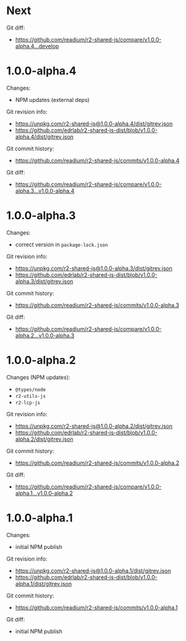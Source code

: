 # Next

Git diff:
* https://github.com/readium/r2-shared-js/compare/v1.0.0-alpha.4...develop

# 1.0.0-alpha.4

Changes:
* NPM updates (external deps)

Git revision info:
* https://unpkg.com/r2-shared-js@1.0.0-alpha.4/dist/gitrev.json
* https://github.com/edrlab/r2-shared-js-dist/blob/v1.0.0-alpha.4/dist/gitrev.json

Git commit history:
* https://github.com/readium/r2-shared-js/commits/v1.0.0-alpha.4

Git diff:
* https://github.com/readium/r2-shared-js/compare/v1.0.0-alpha.3...v1.0.0-alpha.4

# 1.0.0-alpha.3

Changes:
* correct version in `package-lock.json`

Git revision info:
* https://unpkg.com/r2-shared-js@1.0.0-alpha.3/dist/gitrev.json
* https://github.com/edrlab/r2-shared-js-dist/blob/v1.0.0-alpha.3/dist/gitrev.json

Git commit history:
* https://github.com/readium/r2-shared-js/commits/v1.0.0-alpha.3

Git diff:
* https://github.com/readium/r2-shared-js/compare/v1.0.0-alpha.2...v1.0.0-alpha.3

# 1.0.0-alpha.2

Changes (NPM updates):
* `@types/node`
* `r2-utils-js`
* `r2-lcp-js`

Git revision info:
* https://unpkg.com/r2-shared-js@1.0.0-alpha.2/dist/gitrev.json
* https://github.com/edrlab/r2-shared-js-dist/blob/v1.0.0-alpha.2/dist/gitrev.json

Git commit history:
* https://github.com/readium/r2-shared-js/commits/v1.0.0-alpha.2

Git diff:
* https://github.com/readium/r2-shared-js/compare/v1.0.0-alpha.1...v1.0.0-alpha.2

# 1.0.0-alpha.1

Changes:
* initial NPM publish

Git revision info:
* https://unpkg.com/r2-shared-js@1.0.0-alpha.1/dist/gitrev.json
* https://github.com/edrlab/r2-shared-js-dist/blob/v1.0.0-alpha.1/dist/gitrev.json

Git commit history:
* https://github.com/readium/r2-shared-js/commits/v1.0.0-alpha.1

Git diff:
* initial NPM publish
